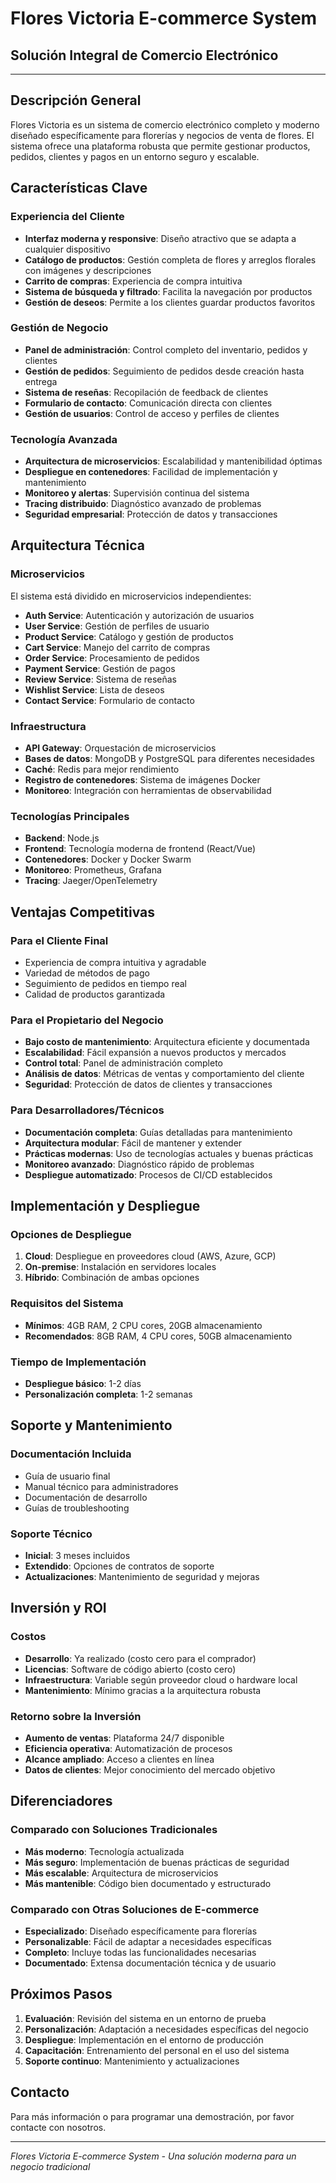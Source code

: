 # Flores Victoria E-commerce System
## Solución Integral de Comercio Electrónico

---

## Descripción General

Flores Victoria es un sistema de comercio electrónico completo y moderno diseñado específicamente para florerías y negocios de venta de flores. El sistema ofrece una plataforma robusta que permite gestionar productos, pedidos, clientes y pagos en un entorno seguro y escalable.

## Características Clave

### Experiencia del Cliente
- **Interfaz moderna y responsive**: Diseño atractivo que se adapta a cualquier dispositivo
- **Catálogo de productos**: Gestión completa de flores y arreglos florales con imágenes y descripciones
- **Carrito de compras**: Experiencia de compra intuitiva
- **Sistema de búsqueda y filtrado**: Facilita la navegación por productos
- **Gestión de deseos**: Permite a los clientes guardar productos favoritos

### Gestión de Negocio
- **Panel de administración**: Control completo del inventario, pedidos y clientes
- **Gestión de pedidos**: Seguimiento de pedidos desde creación hasta entrega
- **Sistema de reseñas**: Recopilación de feedback de clientes
- **Formulario de contacto**: Comunicación directa con clientes
- **Gestión de usuarios**: Control de acceso y perfiles de clientes

### Tecnología Avanzada
- **Arquitectura de microservicios**: Escalabilidad y mantenibilidad óptimas
- **Despliegue en contenedores**: Facilidad de implementación y mantenimiento
- **Monitoreo y alertas**: Supervisión continua del sistema
- **Tracing distribuido**: Diagnóstico avanzado de problemas
- **Seguridad empresarial**: Protección de datos y transacciones

## Arquitectura Técnica

### Microservicios
El sistema está dividido en microservicios independientes:
- **Auth Service**: Autenticación y autorización de usuarios
- **User Service**: Gestión de perfiles de usuario
- **Product Service**: Catálogo y gestión de productos
- **Cart Service**: Manejo del carrito de compras
- **Order Service**: Procesamiento de pedidos
- **Payment Service**: Gestión de pagos
- **Review Service**: Sistema de reseñas
- **Wishlist Service**: Lista de deseos
- **Contact Service**: Formulario de contacto

### Infraestructura
- **API Gateway**: Orquestación de microservicios
- **Bases de datos**: MongoDB y PostgreSQL para diferentes necesidades
- **Caché**: Redis para mejor rendimiento
- **Registro de contenedores**: Sistema de imágenes Docker
- **Monitoreo**: Integración con herramientas de observabilidad

### Tecnologías Principales
- **Backend**: Node.js
- **Frontend**: Tecnología moderna de frontend (React/Vue)
- **Contenedores**: Docker y Docker Swarm
- **Monitoreo**: Prometheus, Grafana
- **Tracing**: Jaeger/OpenTelemetry

## Ventajas Competitivas

### Para el Cliente Final
- Experiencia de compra intuitiva y agradable
- Variedad de métodos de pago
- Seguimiento de pedidos en tiempo real
- Calidad de productos garantizada

### Para el Propietario del Negocio
- **Bajo costo de mantenimiento**: Arquitectura eficiente y documentada
- **Escalabilidad**: Fácil expansión a nuevos productos y mercados
- **Control total**: Panel de administración completo
- **Análisis de datos**: Métricas de ventas y comportamiento del cliente
- **Seguridad**: Protección de datos de clientes y transacciones

### Para Desarrolladores/Técnicos
- **Documentación completa**: Guías detalladas para mantenimiento
- **Arquitectura modular**: Fácil de mantener y extender
- **Prácticas modernas**: Uso de tecnologías actuales y buenas prácticas
- **Monitoreo avanzado**: Diagnóstico rápido de problemas
- **Despliegue automatizado**: Procesos de CI/CD establecidos

## Implementación y Despliegue

### Opciones de Despliegue
1. **Cloud**: Despliegue en proveedores cloud (AWS, Azure, GCP)
2. **On-premise**: Instalación en servidores locales
3. **Híbrido**: Combinación de ambas opciones

### Requisitos del Sistema
- **Mínimos**: 4GB RAM, 2 CPU cores, 20GB almacenamiento
- **Recomendados**: 8GB RAM, 4 CPU cores, 50GB almacenamiento

### Tiempo de Implementación
- **Despliegue básico**: 1-2 días
- **Personalización completa**: 1-2 semanas

## Soporte y Mantenimiento

### Documentación Incluida
- Guía de usuario final
- Manual técnico para administradores
- Documentación de desarrollo
- Guías de troubleshooting

### Soporte Técnico
- **Inicial**: 3 meses incluidos
- **Extendido**: Opciones de contratos de soporte
- **Actualizaciones**: Mantenimiento de seguridad y mejoras

## Inversión y ROI

### Costos
- **Desarrollo**: Ya realizado (costo cero para el comprador)
- **Licencias**: Software de código abierto (costo cero)
- **Infraestructura**: Variable según proveedor cloud o hardware local
- **Mantenimiento**: Mínimo gracias a la arquitectura robusta

### Retorno sobre la Inversión
- **Aumento de ventas**: Plataforma 24/7 disponible
- **Eficiencia operativa**: Automatización de procesos
- **Alcance ampliado**: Acceso a clientes en línea
- **Datos de clientes**: Mejor conocimiento del mercado objetivo

## Diferenciadores

### Comparado con Soluciones Tradicionales
- **Más moderno**: Tecnología actualizada
- **Más seguro**: Implementación de buenas prácticas de seguridad
- **Más escalable**: Arquitectura de microservicios
- **Más mantenible**: Código bien documentado y estructurado

### Comparado con Otras Soluciones de E-commerce
- **Especializado**: Diseñado específicamente para florerías
- **Personalizable**: Fácil de adaptar a necesidades específicas
- **Completo**: Incluye todas las funcionalidades necesarias
- **Documentado**: Extensa documentación técnica y de usuario

## Próximos Pasos

1. **Evaluación**: Revisión del sistema en un entorno de prueba
2. **Personalización**: Adaptación a necesidades específicas del negocio
3. **Despliegue**: Implementación en el entorno de producción
4. **Capacitación**: Entrenamiento del personal en el uso del sistema
5. **Soporte continuo**: Mantenimiento y actualizaciones

## Contacto

Para más información o para programar una demostración, por favor contacte con nosotros.

---

*Flores Victoria E-commerce System - Una solución moderna para un negocio tradicional*